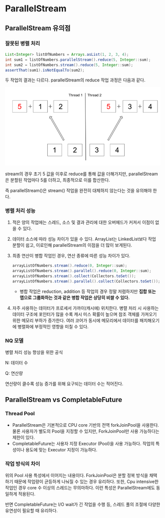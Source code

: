 # ParallelStream

## ParallelStream 유의점

### 잘못된 병렬 처리

```java
List<Integer> listOfNumbers = Arrays.asList(1, 2, 3, 4);
int sum1 = listOfNumbers.parallelStream().reduce(5, Integer::sum);
int sum2 = listOfNumbers.stream().reduce(5, Integer::sum);
assertThat(sum1).isNotEqualTo(sum2);
```

두 작업의 결과는 다르다. parallelStream의 reduce 작업 과정은 다음과 같다.

![](img/parallelStream.png)

stream의 경우 초기 5 값을 이후로 reduce를 통해 값을 더해가지만, parallelStream은 분할된 작업마다 5를 더하고, 최종적으로 이를 합산한다.

즉 parallelStream()은 stream() 작업을 완전히 대체하지 않는다는 것을 유의해야 한다.

### 병렬 처리 성능

1. 적은 양의 작업에는 스레드, 소스 및 결과 관리에 대한 오버헤드가 커져서 이점이 없을 수 있다.
2. 데이터 소스에 따라 성능 차이가 있을 수 있다. ArrayList는 LinkedList보다 작업 분할이 쉽고, 이로인해 parallelStream의 이점을 더 많이 보게된다.
3. 최종 연산이 병합 작업인 경우, 연산 종류에 따른 성능 차이가 있다.

   ```java
   arrayListOfNumbers.stream().reduce(0, Integer::sum);
   arrayListOfNumbers.stream().parallel().reduce(0, Integer::sum);
   arrayListOfNumbers.stream().collect(Collectors.toSet());
   arrayListOfNumbers.stream().parallel().collect(Collectors.toSet());
   ```

   - 병합 작업은 reduction, addition 등 작업의 경우 정말 저렴하지만 **집합 또는 맵으로 그룹화하는 것과 같은 병합 작업은 상당히 비쌀 수 있다.**

4. 자주 사용하는 데이터가 프로세서 가까이(캐시에) 위치한다. 병렬 처리 시 사용하는 데이터 구조에 포인터가 많을 수록 캐시 미스 확률이 높으며 참조 객체를 가져오기 위한 메모리 부하가 증가한다. 여러 코어가 동시에 메모리에서 데이터를 패치해오기에 병렬화에 부정적인 영향을 미칠 수 있다.

### NQ 모델

병렬 처리 성능 향상을 위한 공식

N: 데이터 수

Q: 연산량

연산량이 클수록 성능 증가를 위해 요구되는 데이터 수는 적어진다.

## ParallelStream vs CompletableFuture

### Thread Pool

- ParallelStream은 기본적으로 CPU core 기반의 전역 forkJoinPool을 사용한다. 물론 사용자가 별도의 Pool을 지정할 수 있지만, ForkJoinPool만 사용 가능하다는 제한이 있다.
- CompletableFuture는 사용자 지정 Executor (Pool)을 사용 가능하다. 작업의 특성이나 용도에 맞는 Executor 지정이 가능하다.

### 작업 방식의 차이

위의 Pool 사용 특성에서 이어지는 내용이다. ForkJoinPool은 분할 정복 방식을 채택하기 때문에 작업량이 균등하게 나눠질 수 있는 경우 유리하다. 또한, Cpu intensive한 작업인 경우 core 수 이상의 스레드는 무의마하다. 이런 특성은 ParallelStream에도 동일하게 적용된다.

반면 CompletableFuture는 I/O wait가 긴 작업을 수행 등, 스레드 풀의 조절에 다양한 유연성이 필요할 때 유리하다.
